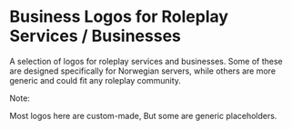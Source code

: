 # Business Logos for Roleplay Services / Businesses

A selection of logos for roleplay services and businesses. Some of these are designed specifically for Norwegian servers, while others are more generic and could fit any roleplay community.

Note:

Most logos here are custom-made, But some are generic placeholders.
